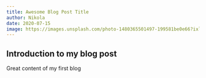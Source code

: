 ```yaml
---
title: Awesome Blog Post Title
author: Nikola
date: 2020-07-15
image: https://images.unsplash.com/photo-1480365501497-199581be0e66?ixlib=rb-1.2.1&ixid=eyJhcHBfaWQiOjEyMDd9&auto=format&fit=crop&w=1950&q=80
---
```


## Introduction to my blog post

Great content of my first blog